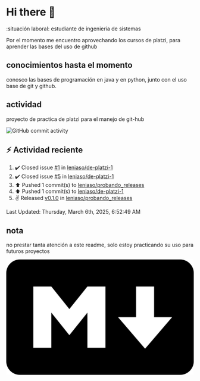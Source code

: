 # Hi there 👋

:situación laboral: estudiante de ingenieria de sistemas

Por el momento me encuentro aprovechando los cursos de platzi, para aprender las bases del uso de github

## conocimientos hasta el momento

conosco las bases de programación en java y en python, junto con el uso base de git y github.


## actividad 

proyecto de practica de platzi para el manejo de git-hub

![GitHub commit activity](https://img.shields.io/github/commit-activity/m/leniaso/de-platzi-1)



## :zap: Actividad reciente
<!--RECENT_ACTIVITY:start-->
1. ✔️ Closed issue [#1](https://github.com/leniaso/de-platzi-1/issues/1) in [leniaso/de-platzi-1](https://github.com/leniaso/de-platzi-1)<br>
2. ✔️ Closed issue [#5](https://github.com/leniaso/de-platzi-1/issues/5) in [leniaso/de-platzi-1](https://github.com/leniaso/de-platzi-1)<br>
3. ⬆️ Pushed 1 commit(s) to [leniaso/probando_releases](https://github.com/leniaso/probando_releases)<br>
4. ⬆️ Pushed 1 commit(s) to [leniaso/de-platzi-1](https://github.com/leniaso/de-platzi-1)<br>
5. ✌️ Released [v0.1.0](https://github.com/leniaso/probando_releases/releases/tag/v0.1.0) in [leniaso/probando_releases](https://github.com/leniaso/probando_releases)<br>
<!--RECENT_ACTIVITY:end-->
<!--RECENT_ACTIVITY:last_update-->
Last Updated: Thursday, March 6th, 2025, 6:52:49 AM
<!--RECENT_ACTIVITY:last_update_end-->

## nota

no prestar tanta atención a este readme, solo estoy practicando su uso para futuros proyectos

![Markdown page](/images/markdown-image.png)
